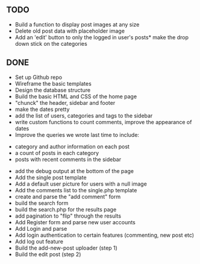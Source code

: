 TODO
----
* Build a function to display post images at any size
* Delete old post data with placeholder image
* Add an 'edit' button to only the logged in user's posts* make the drop down stick on the categories

DONE
----
* Set up Github repo
* Wireframe the basic templates
* Design the database structure
* Build the basic HTML and CSS of the home page
* "chunck" the header, sidebar and footer
* make the dates pretty
* add the list of users, categories and tags to the sidebar
* write custom functions to count comments, improve the appearance of dates
* Improve the queries we wrote last time to include:
- category and author information on each post
- a count of posts in each category
- posts with recent comments in the sidebar
* add the debug output at the bottom of the page
* Add the single post template
* Add a default user picture for users with a null image
* Add the comments list to the single.php template
* create and parse the "add comment" form
* build the search form
* build the search.php for the results page
* add pagination to "flip" through the results
* Add Register form and parse new user accounts
* Add Login and parse
* Add login authentication to certain features (commenting, new post etc)
* Add log out feature
* Build the add-new-post uploader (step 1)
* Build the edit post (step 2)




